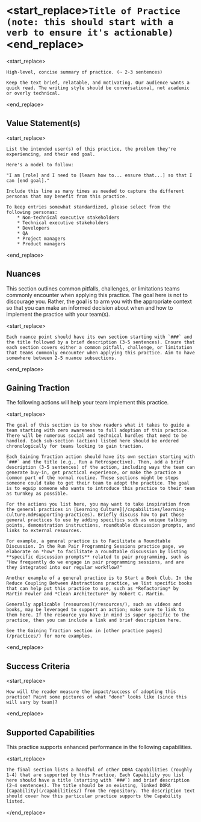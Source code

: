 # <start_replace>`Title of Practice (note: this should start with a verb to ensure it's actionable)`<end_replace>

<start_replace>
```
High-level, concise summary of practice. (~ 2-3 sentences)

Keep the text brief, relatable, and motivating. Our audience wants a quick read. The writing style should be conversational, not academic or overly technical.
```
<end_replace>

## Value Statement(s)

<start_replace>
```
List the intended user(s) of this practice, the problem they're experiencing, and their end goal.  

Here's a model to follow:

"I am [role] and I need to [learn how to... ensure that...] so that I can [end goal]."

Include this line as many times as needed to capture the different personas that may benefit from this practice. 

To keep entries somewhat standardized, please select from the following personas: 
    * Non-technical executive stakeholders
    * Technical executive stakeholders 
    * Developers 
    * QA 
    * Project managers 
    * Product managers
```
<end_replace>

## Nuances

This section outlines common pitfalls, challenges, or limitations teams commonly encounter when applying this practice. The goal here is not to discourage you. Rather, the goal is to arm you with the appropriate context so that you can make an informed decision about when and how to implement the practice with your team(s).

<start_replace>
```
Each nuance point should have its own section starting with `###` and the title followed by a brief description (3-5 sentences). Ensure that each section covers either a common pitfall, challenge, or limitation that teams commonly encounter when applying this practice. Aim to have somewhere between 2-5 nuance subsections.
```
<end_replace>

## Gaining Traction

The following actions will help your team implement this practice.

<start_replace>
```
The goal of this section is to show readers what it takes to guide a team starting with zero awareness to full adoption of this practice. There will be numerous social and technical hurdles that need to be handled. Each sub-section (action) listed here should be ordered chronologically for teams looking to gain traction.

Each Gaining Traction action should have its own section starting with `###` and the title (e.g., Run a Retrospective). Then, add a brief description (3-5 sentences) of the action, including ways the team can generate buy-in, get practical experience, or make the practice a common part of the normal routine. These sections might be steps someone could take to get their team to adopt the practice. The goal is to equip someone who wants to introduce this practice to their team as turnkey as possible.

For the actions you list here, you may want to take inspiration from the general practices in [Learning Culture](/capabilities/learning-culture.md#supporting-practices). Briefly discuss how to put those general practices to use by adding specifics such as unique talking points, demonstration instructions, roundtable discussion prompts, and links to external resources.

For example, a general practice is to Facilitate a Roundtable Discussion. In the Run Pair Programming Sessions practice page, we elaborate on *how* to facilitate a roundtable discussion by listing **specific discussion prompts** related to pair programming, such as "How frequently do we engage in pair programming sessions, and are they integrated into our regular workflow?"

Another example of a general practice is to Start a Book Club. In the Reduce Coupling Between Abstractions practice, we list specific books that can help put this practice to use, such as *Refactoring* by Martin Fowler and *Clean Architecture* by Robert C. Martin.

Generally applicable [resources](/resources/), such as videos and books, may be leveraged to support an action; make sure to link to them here. If the resource you have in mind is super specific to the practice, then you can include a link and brief description here.

See the Gaining Traction section in [other practice pages](/practices/) for more examples.
```
<end_replace>

## Success Criteria

<start_replace>
```
How will the reader measure the impact/success of adopting this practice? Paint some pictures of what "done" looks like (since this will vary by team)? 
```
<end_replace>

## Supported Capabilities

This practice supports enhanced performance in the following capabilities.

<start_replace>
```
The final section lists a handful of other DORA Capabilities (roughly 1-4) that are supported by this Practice. Each Capability you list here should have a title (starting with `###`) and brief description (2-4 sentences). The title should be an existing, linked DORA [Capability](/capabilities/) from the repository. The description text should cover how this particular practice supports the Capability listed.
```
</end_replace>
